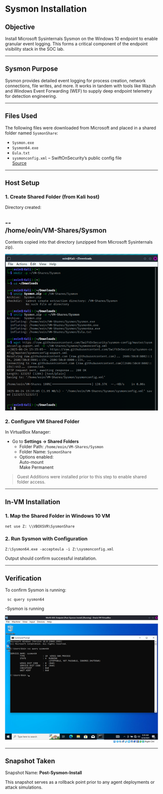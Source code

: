 # Sysmon Installation

## Objective

Install Microsoft Sysinternals Sysmon on the Windows 10 endpoint to enable granular event logging. This forms a critical component of the endpoint visibility stack in the SOC lab.

---

## Sysmon Purpose

Sysmon provides detailed event logging for process creation, network connections, file writes, and more. It works in tandem with tools like Wazuh and Windows Event Forwarding (WEF) to supply deep endpoint telemetry for detection engineering.

---

## Files Used

The following files were downloaded from Microsoft and placed in a shared folder named `SysmonShare`:

- `Sysmon.exe`
- `Sysmon64.exe`
- `Eula.txt`
- `sysmonconfig.xml` – SwiftOnSecurity’s public config file  
  [Source](https://github.com/SwiftOnSecurity/sysmon-config)

---

## Host Setup

### 1. Create Shared Folder (from Kali host)

Directory created:

--  
/home/eoin/VM-Shares/Sysmon  
--

Contents copied into that directory (unzipped from Microsoft Sysinternals zip).

![Sysmon Download Screenshot](../images/downloadsysmon.png)

### 2. Configure VM Shared Folder

In VirtualBox Manager:
- Go to **Settings → Shared Folders**
  - Folder Path: `/home/eoin/VM-Shares/Sysmon`
  - Folder Name: `SysmonShare`
  - Options enabled:  
    Auto-mount  
    Make Permanent

> Guest Additions were installed prior to this step to enable shared folder access.

---

## In-VM Installation

### 1. Map the Shared Folder in Windows 10 VM

```
net use Z: \\VBOXSVR\SysmonShare  
```

### 2. Run Sysmon with Configuration

``` 
Z:\Sysmon64.exe -accepteula -i Z:\sysmonconfig.xml  
```

Output should confirm successful installation.

---

## Verification

To confirm Sysmon is running:

```
 sc query sysmon64
```
-Sysmon is running 

![Sysmon Running](../images/sysmonrunning.png)

---

## Snapshot Taken

Snapshot Name: **Post-Sysmon-Install**

This snapshot serves as a rollback point prior to any agent deployments or attack simulations.
